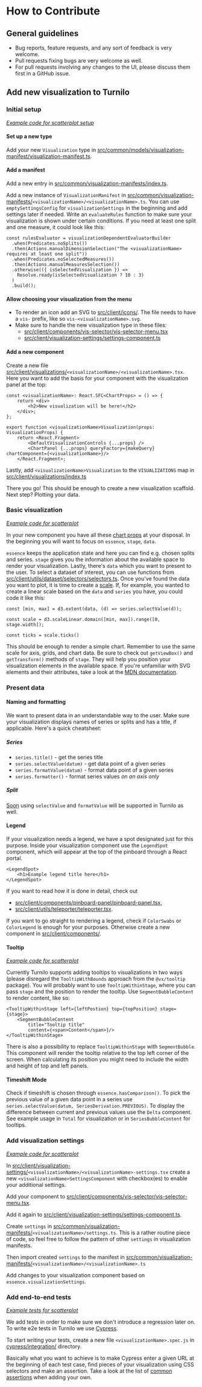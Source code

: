 # How to Contribute

## General guidelines

- Bug reports, feature requests, and any sort of feedback is very welcome.
- Pull requests fixing bugs are very welcome as well.
- For pull requests involving any changes to the UI, please discuss them first in a GitHub issue.

## Add new visualization to Turnilo

### Initial setup

_[Example code for scatterplot setup](https://github.com/allegro/turnilo/pull/827)_

#### Set up a new type
Add your new `Visualization` type in [src/common/models/visualization-manifest/visualization-manifest.ts](https://github.com/allegro/turnilo/blob/master/src/common/models/visualization-manifest/visualization-manifest.ts).

#### Add a manifest
Add a new entry in [src/common/visualization-manifests/index.ts](https://github.com/allegro/turnilo/blob/master/src/common/visualization-manifests/index.ts).

Add a new instance of `VisualizationManifest` in [src/common/visualization-manifests/](https://github.com/allegro/turnilo/blob/master/src/common/visualization-manifests/)`<visualizationName>/<visualizationName>.ts`. You can use `emptySettingsConfig` for `visualizationSettings` in the beginning and add settings later if needed. Write an `evaluateRules` function to make sure your visualization is shown under certain conditions. If you need at least one split and one measure, it could look like this:

```
const rulesEvaluator = visualizationDependentEvaluatorBuilder
  .when(Predicates.noSplits())
  .then(Actions.manualDimensionSelection("The <visualizationName> requires at least one split"))
  .when(Predicates.noSelectedMeasures())
  .then(Actions.manualMeasuresSelection())
  .otherwise(({ isSelectedVisualization }) =>
    Resolve.ready(isSelectedVisualization ? 10 : 3)
  )
  .build();
```

#### Allow choosing your visualization from the menu

* To render an icon add an SVG to [src/client/icons/](https://github.com/allegro/turnilo/blob/master/src/client/icons/). The file needs to have a `vis-` prefix, like so `vis-<visualizationName>.svg`.
* Make sure to handle the new visualization type in these files:
    * [src/client/components/vis-selector/vis-selector-menu.tsx](https://github.com/allegro/turnilo/blob/master/src/client/components/vis-selector/vis-selector-menu.tsx)
    * [src/client/visualization-settings/settings-component.ts](https://github.com/allegro/turnilo/blob/master/src/client/visualization-settings/settings-component.ts)

#### Add a new component

Create a new file [src/client/visualizations/](https://github.com/allegro/turnilo/blob/master/src/client/visualizations/)`<visualizationName>/<visualizationName>.tsx`.
Here you want to add the basis for your component with the visualization panel at the top:

```
const <visualizationName>: React.SFC<ChartProps> = () => {
    return <div>
        <h2>New visualization will be here!</h2>
    </div>;
};

export function <visualizationName>Visualization(props: VisualizationProps) {
    return <React.Fragment>
        <DefaultVisualizationControls {...props} />
        <ChartPanel {...props} queryFactory={makeQuery} chartComponent={<visualizationName>}/>
    </React.Fragment>;
```

Lastly, add `<visualizationName>Visualization` to the `VISUALIZATIONS` map in [src/client/visualizations/index.ts](https://github.com/allegro/turnilo/blob/master/src/client/visualizations/index.ts)

There you go! This should be enough to create a new visualization scaffold. Next step? Plotting your data.

### Basic visualization
_[Example code for scatterplot](https://github.com/allegro/turnilo/pull/831/files)_

In your new component you have all these [chart props](https://github.com/allegro/turnilo/blob/master/src/common/models/chart-props/chart-props.ts) at your disposal. In the beginning you will want to focus on `essence`, `stage`, `data`.

`essence` keeps the application state and here you can find e.g. chosen splits and series. `stage` gives you the information about the available space to render your visualization. Lastly, there's `data` which you want to present to the user. To select a dataset of interest, you can use functions from [src/client/utils/dataset/selectors/selectors.ts](https://github.com/allegro/turnilo/blob/master/src/client/utils/dataset/selectors/selectors.ts). Once you've found the data you want to plot, it is time to create a [scale](https://github.com/d3/d3/blob/main/API.md#scales-d3-scale). If, for example, you wanted to create a linear scale based on the `data` and `series` you have, you could code it like this:

```
const [min, max] = d3.extent(data, (d) => series.selectValue(d));

const scale = d3.scaleLinear.domain([min, max]).range([0, stage.width]);

const ticks = scale.ticks()
```

This should be enough to render a simple chart. Remember to use the same scale for axis, grids, and chart data. Be sure to check out `getViewBox()` and `getTransform()` methods of `stage`. They will help you position your visualization elements in the available space. If you're unfamiliar with SVG elements and their attributes, take a look at the [MDN documentation](https://developer.mozilla.org/en-US/docs/Web/SVG/Element#svg_elements_by_category).

### Present data

#### Naming and formatting

We want to present data in an understandable way to the user. Make sure your visualization displays names of series or splits and has a title, if applicable. Here's a quick cheatsheet:

##### Series

* `series.title()` - get the series title
* `series.selectValue(datum)` - get data point of a given series
* `series.formatValue(datum)` - format data point of a given series
* `series.formatter()` - format series values _on an axis only_

##### Split

[Soon](https://github.com/allegro/turnilo/pull/849) using `selectValue` and `formatValue` will be supported in Turnilo as well.

#### Legend

If your visualization needs a legend, we have a spot designated just for this purpose. Inside your visualization component use the `LegendSpot` component, which will appear at the top of the pinboard through a React portal.
```
<LegendSpot>
    <h1>Example legend title here</h1>
</LegendSpot>
```

If you want to read how it is done in detail, check out
* [src/client/components/pinboard-panel/pinboard-panel.tsx](https://github.com/allegro/turnilo/blob/master/src/client/components/pinboard-panel/pinboard-panel.tsx),
* [src/client/utils/teleporter/teleporter.tsx](https://github.com/allegro/turnilo/blob/master/src/client/utils/teleporter/teleporter.tsx).

If you want to go straight to rendering a legend, check if `ColorSwabs` or `ColorLegend` is enough for your purposes. Otherwise create a new component in [src/client/components/](https://github.com/allegro/turnilo/blob/master/src/client/components/).

#### Tooltip

_[Example code for scatterplot](https://github.com/allegro/turnilo/pull/834/files)_

Currently Turnilo supports adding tooltips to visualizations in two ways (please disregard the `TooltipWithBounds` approach from the `@vx/tooltip` package). You will probably want to use `TooltipWithinStage`, where you can pass `stage` and the position to render the tooltip. Use `SegmentBubbleContent` to render content, like so:

```
<TooltipWithinStage left={leftPostion} top={topPosition} stage={stage}>
    <SegmentBubbleContent
        title="Tooltip title"
        content={<span>Content</span>}/>
</TooltipWithinStage>
```

There is also a possibility to replace `TooltipWithinStage` with `SegmentBubble`. This component will render the tooltip relative to the top left corner of the screen. When calculating its position you might need to include the width and height of top and left panels.

#### Timeshift Mode

Check if timeshift is chosen through `essence.hasComparison()`. To pick the previous value of a given data point in a series use `series.selectValue(datum, SeriesDerivation.PREVIOUS)`. To display the difference between current and previous values use the `Delta` component. See example usage in `Total` for visualization or in `SeriesBubbleContent` for tooltips.

### Add visualization settings
_[Example code for scatterplot](https://github.com/allegro/turnilo/pull/844/files)_

In [src/client/visualization-settings/](https://github.com/allegro/turnilo/blob/master/src/client/visualization-settings/)`<visualizationName>/<visualizationName>-settings.tsx` create a new `<visualizationName>SettingsComponent` with checkbox(es) to enable your additional settings.

Add your component to [src/client/components/vis-selector/vis-selector-menu.tsx](https://github.com/allegro/turnilo/blob/master/src/client/components/vis-selector/vis-selector-menu.tsx).

Add it again to [src/client/visualization-settings/settings-component.ts](https://github.com/allegro/turnilo/blob/master/src/client/visualization-settings/settings-component.ts).

Create `settings` in [src/common/visualization-manifests/](https://github.com/allegro/turnilo/blob/master/src/common/visualization-manifests/)`<visualizationName>/settings.ts`. This is a rather routine piece of code, so feel free to follow the pattern of other `settings` in visualization manifests.

Then import created `settings` to the manifest in [src/common/visualization-manifests/](https://github.com/allegro/turnilo/blob/master/src/common/visualization-manifests/)`<visualizationName>/<visualizationName>.ts`

Add changes to your visualization component based on `essence.visualizationSettings`.

### Add end-to-end tests
_[Example tests for scatterplot](https://github.com/allegro/turnilo/pull/846)_

We add tests in order to make sure we don't introduce a regression later on. To write e2e tests in Turnilo we use [Cypress](https://www.cypress.io/).

To start writing your tests, create a new file `<visualizationName>.spec.js` in [cypress/integration/](https://github.com/allegro/turnilo/blob/master/cypress/integration/) directory.

Basically what you want to achieve is to make Cypress enter a given URL at the beginning of each test case, find pieces of your visualization using CSS selectors and make an assertion. Take a look at the list of [common assertions](https://docs.cypress.io/guides/references/assertions#Common-Assertions) when adding your own.
